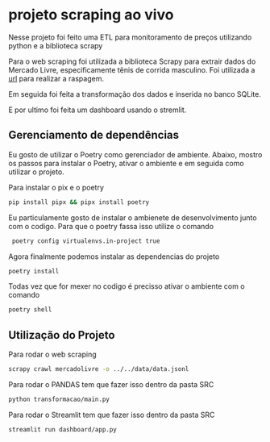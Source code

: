 # projeto scraping ao vivo

Nesse projeto foi feito uma ETL para monitoramento de preços utilizando python e a biblioteca scrapy

Para o web scraping foi utilizada a biblioteca Scrapy para extrair dados do Mercado Livre, especificamente tênis de corrida masculino. Foi utilizada a [url]("https://lista.mercadolivre.com.br/tenis-corrida-masculino") para realizar a raspagem.

Em seguida foi feita a transformação dos dados e inserida no banco SQLite.

E por ultimo foi feita um dashboard usando o stremlit.

## Gerenciamento de dependências

Eu gosto de utilizar o Poetry como gerenciador de ambiente. Abaixo, mostro os passos para instalar o Poetry, ativar o ambiente e em seguida como utilizar o projeto.

Para instalar o pix e o poetry
```bash
pip install pipx && pipx install poetry
```

Eu particulamente gosto de instalar o ambienete de desenvolvimento junto com o codigo. Para que o poetry fassa isso utilize o comando

```bash
 poetry config virtualenvs.in-project true 
 ```

Agora finalmente podemos instalar as dependencias do projeto
```bash
poetry install
```

Todas vez que for mexer no codigo é precisso ativar o ambiente com o comando
```bash
poetry shell
```
## Utilização do Projeto

Para rodar o web scraping

```bash
scrapy crawl mercadolivre -o ../../data/data.jsonl
```

Para rodar o PANDAS tem que fazer isso dentro da pasta SRC

```bash
python transformacao/main.py
```

Para rodar o Streamlit tem que fazer isso dentro da pasta SRC

```bash
streamlit run dashboard/app.py 
```